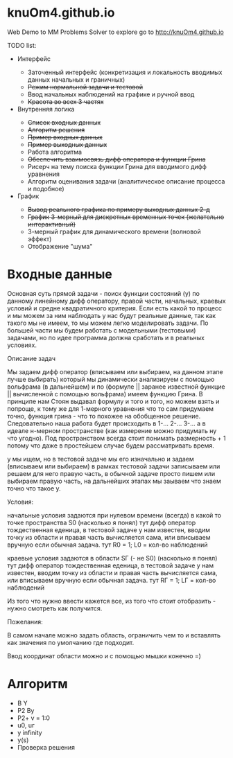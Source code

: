 # knuOm4.github.io
Web Demo to MM Problems Solver
to explore go to http://knuOm4.github.io

TODO list:
<ul>
<li>Интерфейс</li>
  <ul>
    <li>Заточенный интерфейс (конкретизация и локальность вводимых данных начальных и граничных)</li>
    <li><strike>Режим нормальной задачи и тестовой</strike></li>
    <li>Ввод начальных наблюдений на графике и ручной ввод</li>
    <li><s>Красота во всех 3 частях</s></li>
  </ul>
<li>Внутренняя логика</li>
  <ul>
    <li><strike>Список входных данных</strike></li>
    <li><strike>Алгоритм решения</strike></li>
    <li><strike>Пример входных данных</strike></li>
    <li><s>Пример выходных данных</s></li>
    <li>Работа алгоритма</li>
    <li><s>Обеспечить взаимосвязь дифф оператора и функции Грина</s></li>
    <li>Рисерч на тему поиска функции Грина для вводимого дифф уравнения</li>
    <li>Алгоритм оценивания задачи (аналитическое описание процесса и подобное)</li>
  </ul>
<li>График</li>
  <ul>
    <li><s>Вывод реального графика по примеру выходных данных 2-д</s></li>
    <li><s>График 3-мерный для дискретных временных точек (желательно интерактивный)</s></li>
    <li>3-мерный график для динамического времени (волновой эффект)</li>
    <li>Отображение "шума"</li>
  </ul>
</ul>

<h1>Входные данные</h1>
<p>Основная суть прямой задачи - поиск функции состояний (у) по данному линейному дифф оператору, правой части, начальных, краевых условий и средне квадратичного критерия. Если есть какой то процесс и мы можем за ним наблюдать у нас будут реальные данные, так как такого мы не имеем, то мы можем легко моделировать задачи. По большей части мы будем работать с модельными (тестовыми) задачами, но по идее программа должна сработать и в реальных условиях.</p>
<p>Описание задач</p>
<p>Мы задаем дифф оператор (вписываем или выбираем, на данном этапе лучше выбирать) который мы динамически анализируем с помощью вольфрама (в дальнейшем) и по (формуле || заранее известной функцие || вычисленной с помощью вольфрама) имеем функцию Грина. В принципе нам Стоян выдавал формулу и того и того, но можем взять и попроще, к тому же для 1-мерного уравнения что то сам придумаем точно, функция грина - что то похожее на обобщенное решение. Следовательно наша работа будет происходить в 1-... 2-... 3-... а в идеале н-мерном пространстве (как измерение можно придумать ну что угодно). Под пространством всегда стоит понимать размерность + 1 потому что даже в простейшем случае будем рассматривать время.</p>
<p>у мы ищем, но в тестовой задаче мы его изначально и задаем (вписываем или выбираем) в рамках тестовой задачи записываем или решаем для него правую часть, в обычной задаче просто пишем или выбираем правую часть, на дальнейших этапах мы заываем что знаем точно что такое у.</p>
<p>Условия:</p>
<p>начальные условия задаются при нулевом времени (всегда) в какой то точке пространства S0 (насколько я понял) тут дифф оператор тождественная еденица, в тестовой задаче у нам известен, вводим точку из области и правая часть вычисляется сама, или вписываем вручную если обычная задача. тут R0 = 1; L0 = кол-во наблюдений</p>
<p>краевые условия задаются в области SГ (- не S0) (насколько я понял) тут дифф оператор тождественная еденица, в тестовой задаче у нам известен, вводим точку из области и правая часть вычисляется сама, или вписываем вручную если обычная задача. тут RГ = 1; LГ = кол-во наблюдений</p>
<p>Из того что нужно ввести кажется все, из того что стоит отобразить - нужно смотреть как получится.</p>
<p>Пожелания:</p>
<p>В самом начале можно задать область, ограничить чем то и вставлять как значения по умолчанию где подходит.</p>
<p>Ввод координат области можно и с помощью мышки конечно =)</p>
<h1>Алгоритм</h1>
<ul>
<li>B Y</li>
<li>P2 By</li>
<li>P2+ v = 1:0</li>
<li>u0, uг</li>
<li>y infinity</li>
<li>y(s)</li>
<li>Проверка решения</li>
</ul>
